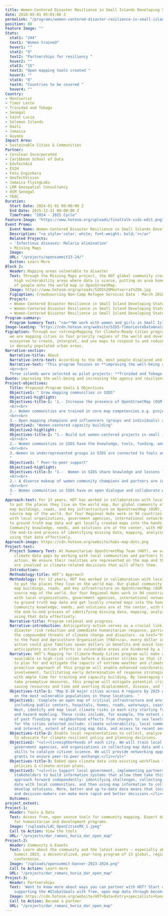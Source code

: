 ```yaml
---
title: Women-Centered Disaster Resilience in Small Islands Developing States Program 
date: 2018-05-01 05:01:00 Z
permalink: "/programs/women-centered-disaster-resilience-in-small-islands"
position: 88
Feature Image: ""
Stats:
  stat1: "244"
  text1: "Women trained"
  hover1: ""
  stat2: "9"
  text2: "Partnerships for resiliency "
  hover2: ""
  stat3: "15"
  text3: "Open mapping tools created "
  hover3: ""
  stat4: "8"
  text4: "Countries to be covered "
  hover4: ""
Country:
- Montserrat
- Timor Leste
- Trinidad and Tobago
- Senegal
- Saint Lucia
- Solomon Islands
- Haiti
- Jamaica
- Guyana
Impact Area:
- Sustainable Cities & Communities
Partner:
- Cerulean Incorporated
- Caribbean School of Data
- EduTechAid
- ESIH
- Feto Enginhera
- GeoTechVision
- Jamaica FlyingLabs
- LRR Geospatial Consultancy
- OSM Senegal
- YEAC
Duration:
  Start Date: 2024-01-01 00:00:00 Z
  End Date: 2025-12-31 00:00:00 Z
  Timeframe: "2024 - 2025 Cycle"
Feature-Image: "https://www.hotosm.org/uploads/finaltalk-sids-edit.png"
Event Promo:
  Event Name: Women-Centered Disaster Resilience in Small Islands Developing States
  Description: "<a style='color: white; font-weight: bold;'></a>"
  Related Projects:
  - 'Infectious diseases: Malaria elimination'
  - Missing Maps
  Image: 
  URL: "/projects/opensummit23-24/"
  Button: Learn More
Block 2:
  Header: Mapping areas vulnerable to disaster
  Text: Through the Missing Maps project, the HOT global community creates maps of
    high vulnerability areas where data is scarce, putting an area home to millions
    of people onto the world map in OpenStreetMap.
  Image: https://www.hotosm.org/uploads/SIDS%20Montserrat%204.jpg
  Figcaption: Crowdsourcing Non-Camp Refugee Services Data - March 2018
  Project:
  - Women Centered Disaster Resilience in Small Island Developing States - Montserrat
  - Women-Centered Disaster Resilience in Small Island Developing States - Timor-Leste
  - Women-Centered Disaster Resilience in Small Island Developing States - Trinidad and Tobago
Program-summary:
  Program Summary Text: "<a>**We work with women and girls in Small Island Developing States to help them gain critical mapping skills. This program aims to build local disaster resilience with a gender perspective by fostering collaboration among women leaders.**</a>"
Image-leading: "https://cdn.hotosm.org/website/SIDS-TimorLesteDataAnalysis.jpg"
Figcaption: Through our <strong>Mapping for Climate-Ready Cities program</strong>,
  we are mapping cities in four priority regions of the world and developing a thriving
  ecosystem to create, interpret, and use maps to respond to and reduce climate risks
  in densely populated urban areas.
Narrative-section:
  Narrative-title: About
  Narrative-intro-text: According to the UN, most people displaced and who are vulnerable to displacement due to climate change are women in Small Island Developing States (SIDS). **Their unequal decision-making power undermines emergency recovery efforts and development at every level**, which adds to the hardships usually faced in those islands as a result of their shared similarities, including their isolation from the mainland, their reliance on industries like tourism, and their high vulnerability to natural disasters and climate change with inadequate infrastructures to protect their populations. Furthering these challenges is that there are not enough mapping specialists, OpenStreetMap communities are small or nonexistent, and few are women.
  Narrative-text: "This program focuses on **improving the well-being and increasing the agency and resilience of women and girls who live in SIDS** by building their capacity to create, access, and use open map data.
  <br><br>
  Three islands were selected as pilot projects: **Trinidad and Tobago, Timor Leste, and the Archipel of Saloum Islands in Senegal**. Those places were selected mainly due to the availability of partners in the island. From February 2023, we were able to start developing partnership agreements with identified partners and define the scope of the work. Partners were asked to develop a proposal that would be validated by HOTOSM."
Quote: improving the well-being and increasing the agency and resilience of women and girls who live in SIDS by building their capacity to create, access, and use open map data <br>
Project-objectives:
  Title: Proposed Program Goals & Objectives
  Objective1: " Grow mapping communities in SIDS"
  Objective1-highlight: 
  Objectives-title-1: '1.- Increase the presence of OpenStreetMap (OSM) and open-source communities in SIDS that are underrepresented and underserved in these fields.
  <br><br>
  2.- Women communities are trained in core map competencies e.g. project management, Geographic Information Systems mapping, mobile data collection, etc.
  <br><br>
  3.- Open mapping champions and influencers (groups and individuals) are identified and strengthened'
  Objective2: "Women-centered capacity building"
  Objective2-highlight: 
  Objectives-title-2: "1.- Build out women-centered projects in small island developing states that are faced with disasters.
  <br><br>
  2.- Women communities in SIDS have the knowledge, tools, funding, and geo-data to implement and advocate for socio-economic change. 
  <br><br>
  3.-Women in underrepresented groups in SIDS are connected to tools and are motivated to create geographical data and solutions.
  "
  Objective3: " Peer-to-peer support"
  Objective3-highlight: 
  Objectives-title-3: "1.-  Women in SIDS share knowledge and lessons learned from within and across different regions.
  <br><br>
  2.- A diverse makeup of women community champions and partners are increasingly networked to each other sharing learning and knowledge.
  <br><br>
  3.- Women communities in SIDS have an open dialogue and collaborate with local/global actors from all sectors.
  "
Approach-text: For 13 years, HOT has worked in collaboration with local communities
  to put the places they live on the world map. Our global community of 600K+ volunteers
  map buildings, roads, and key infrastructure on OpenStreetMap (OSM), a free open
  source map of the world. Our four Regional Hubs work in 94 countries, connecting
  with local organizations, government agencies, international networks, and others
  to ground truth map data and get locally created maps into the hands of decision-makers.
  Community knowledge, needs, and solutions are at the center, with HOT facilitating
  the end-to-end process of identifying missing data, mapping, analyzing data, and
  using that data effectively.
Approach-image: https://cdn.hotosm.org/website/hubs-map-dots.png
Project-text:
  Project Summary Text: At Humanitarian OpenStreetMap Team (HOT), we are addressing
    climate data gaps by working with local communities and partners to take anticipatory
    action. We ensure their realities are represented on the map and that communities
    are involved in climate-related decisions that will affect them.
  Introduction: 
  Methodology-title: HOT’s Approach
  Methodology: For 13 years, HOT has worked in collaboration with local communities
    to put the places they live on the world map. Our global community of 600K+ volunteers
    map buildings, roads, and key infrastructure on OpenStreetMap (OSM), a free open
    source map of the world. Our four Regional Hubs work in 94 countries, connecting
    with local organizations, government agencies, international networks, and others
    to ground truth map data and get locally created maps into the hands of decision-makers.
    Community knowledge, needs, and solutions are at the center, with HOT facilitating
    the end-to-end process of identifying missing data, mapping, analyzing data, and
    using that data effectively.
  Narrative-title: Program rational and progress 
  Narrative-introduction: Anticipatory action serves as a crucial link between long-term
    disaster risk reduction and immediate humanitarian response, particularly amidst
    the compounded threats of climate change and disasters. <a href="https://www.fao.org/documents/card/en/c/cb7145en">According
    to the Food and Agriculture Organization (FAO)</a>, every dollar invested in anticipatory
    action could give families seven dollars in benefits and avoid losses. However,
    anticipatory action efforts in vulnerable areas are hindered by a lack of data.
  Narrative: HOT’s Mapping for Climate-Ready Cities program will make open map data
    available in high-risk cities before a disaster strikes so that it can be used
    to plan for and mitigate the impacts of extreme weather and climate events. The
    proactive approach of this program will enable enhanced coordination and community
    involvement, facilitating early determination of response strategies and providers
    with ample time for training and capacity building. By leveraging map data to
    take preemptive measures, this program will mitigate potential crises, thereby
    saving resources and time and averting displacement, disease, and livelihood losses.
  Objectives-title-1: 'Map 8-10 major cities across 4 regions by 2025 with a focus
    on the most vulnerable populations in those locations. '
  Objective1: 'Complete an open map of critical infrastructure and environmental systems,
    including public centers, hospitals, homes, roads, waterways, coastlines, etc.
    Next, identify and map local climate risks in each city starting from tested risk
    and hazard modeling. These risks include, for example, the extent and severity
    of past flooding or neighborhood effects from changes to sea levels. Criteria
    for the cities selected include: climate vulnerability, local community capacity
    and interest, extent of existing map data, and access to recent aerial imagery.'
  Objectives-title-2: Enable local representatives to collect, analyze & use map data
    to advocate for climate-resilient policy and planning decisions.
  Objective2: "<ul><li>neighborhoods of each city. We will train local communities,
    government agencies, and organizations in collecting map data and open data use
    skills to catalyze citizen science. We will provide networking opportunities and
    grants to ensure peer-to-peer exchange.</li></ul>"
  Objectives-title-3: Embed open climate data into existing workflows to create data-informed
    policies & climate-action plans.
  Objective3: "<ul><li> Support local government, implementing partners and other
    stakeholders to build information systems that allow them take this community-centered
    approach forward independently: identifying challenges, collecting and analyzing
    data with local communities, and then using map information to collaboratively
    develop solutions. More, better and up-to-date data means that locals, advocates
    and decision-makers can make more rapid and better decisions.</li></ul>"
  Outcomes: 
project_extent: 
Project-1:
  Header: Tools & Data
  Text: Access free, open source tools for community mapping. Export data from OpenStreetMap
    for humanitarian and development programs.
  Image: "/uploads/LAC_OpenCitiesMX_1.jpeg"
  Call to Action: View the tools
  URL: "/projects/dar_ramani_huria_dar_open_map"
Project-2:
  Header: Community & Events
  Text: Learn about the community and the latest events — especially about the Open
    Summit 2023, a decentralized, year-long program of 13 global, regional, and local
    conferences.
  Image: "/uploads/opensummit-banner-2023-2024.png"
  Call to Action: Learn more
  URL: "/projects/dar_ramani_huria_dar_open_map"
Project-3:
  Header: Partnerships
  Text: 'Want to know more about ways you can partner with HOT? Start creating and
    supporting the #GlobalGoals with free, open map data through becoming a partner.'
  Image: https://cdn.hotosm.org/website/HOT+Data+Entry+specialists+handed+over+framed,+printed+maps+back+to+the+village+offices.+HOT+IndonesiaRiyadi+Wibowo+cropped.jpeg
  Call to Action: Become a partner
  URL: "/projects/dar_ramani_huria_dar_open_map"
---
```


